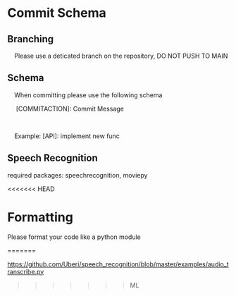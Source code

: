 # Commit Schema

## Branching

    Please use a deticated branch on the repository, DO NOT PUSH TO MAIN



## Schema

    When committing please use the following schema

     [COMMITACTION]: Commit Message

   

    Example: [API]: implement new func

## Speech Recognition

required packages: speechrecognition, moviepy

<<<<<<< HEAD
# Formatting
  Please format your code like a python module
  
=======

https://github.com/Uberi/speech_recognition/blob/master/examples/audio_transcribe.py

>>>>>>> ML

